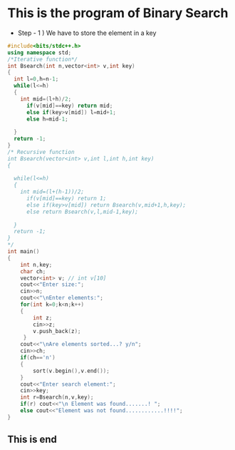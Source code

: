 # This is the program of Binary Search 

* Step - 1 ) We have to store the element in a key 



```c++
#include<bits/stdc++.h>
using namespace std;
/*Iterative function*/
int Bsearch(int n,vector<int> v,int key)
{
  int l=0,h=n-1;
  while(l<=h)
  {
    int mid=(l+h)/2;
      if(v[mid]==key) return mid;
      else if(key>v[mid]) l=mid+1;
      else h=mid-1;
      
  }
  return -1;
}
/* Recursive function 
int Bsearch(vector<int> v,int l,int h,int key)
{
 
  while(l<=h)
  {
    int mid=(l+(h-1))/2;
      if(v[mid]==key) return 1;
      else if(key>v[mid]) return Bsearch(v,mid+1,h,key);
      else return Bsearch(v,l,mid-1,key);
      
  }
  return -1;
}
*/
int main()
{
    int n,key;
    char ch;
    vector<int> v; // int v[10]
    cout<<"Enter size:";
    cin>>n;
    cout<<"\nEnter elements:";
    for(int k=0;k<n;k++)
    {
        int z;
        cin>>z;
        v.push_back(z);
     }
    cout<<"\nAre elements sorted...? y/n";
    cin>>ch;
    if(ch=='n')
    {
        sort(v.begin(),v.end());
    }
    cout<<"Enter search element:";
    cin>>key;
    int r=Bsearch(n,v,key);
    if(r) cout<<"\n Element was found.......! ";
    else cout<<"Element was not found............!!!!";
}
```
[](https://www.geeksforgeeks.org/wp-content/uploads/Binary-Search.png)

## This is end

